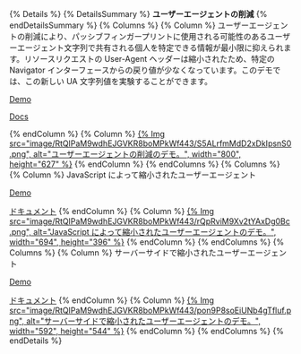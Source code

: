 {% Details %} {% DetailsSummary %} **ユーザーエージェントの削減** {% endDetailsSummary %} {% Columns %} {% Column %} ユーザーエージェントの削減により、パッシブフィンガープリントに使用される可能性のあるユーザーエージェント文字列で共有される個人を特定できる情報が最小限に抑えられます。リソースリクエストの User-Agent ヘッダーは縮小されたため、特定の Navigator インターフェースからの戻り値が少なくなっています。このデモでは、この新しい UA 文字列値を実験することができます。

[Demo](https://uar-ot.glitch.me/)

[Docs](/docs/privacy-sandbox/user-agent/)

{% endColumn %} {% Column %} <a href="https://uar-ot.glitch.me/">{% Img src="image/RtQlPaM9wdhEJGVKR8boMPkWf443/S5ALrfmMdD2xDkIpsnS0.png", alt="ユーザーエージェントの削減のデモ。", width="800", height="627" %}</a> {% endColumn %} {% endColumns %} {% Columns %} {% Column %} JavaScript によって縮小されたユーザーエージェント

[Demo](https://reduced-ua.glitch.me/javascript.html)

[ドキュメント](/docs/privacy-sandbox/user-agent/) {% endColumn %} {% Column %} <a href="https://reduced-ua.glitch.me/javascript.html">{% Img src="image/RtQlPaM9wdhEJGVKR8boMPkWf443/rQpRviM9Xv2tYAxDg0Bc.png", alt="JavaScript によって縮小されたユーザーエージェントのデモ。", width="694", height="396" %}</a> {% endColumn %} {% endColumns %} {% Columns %} {% Column %} サーバーサイドで縮小されたユーザーエージェント

[Demo](https://reduced-ua.glitch.me/server-side)

[ドキュメント](/docs/privacy-sandbox/user-agent/) {% endColumn %} {% Column %} <a href="https://reduced-ua.glitch.me/server-side">{% Img src="image/RtQlPaM9wdhEJGVKR8boMPkWf443/pon9P8soEiUNb4gTfluf.png", alt="サーバーサイドで縮小されたユーザーエージェントのデモ。", width="592", height="544" %}</a> {% endColumn %} {% endColumns %} {% endDetails %}
